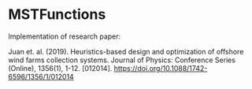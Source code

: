 # MSTFunctions
Implementation of research paper:

Juan et. al. (2019). Heuristics-based design and optimization of offshore wind farms collection systems. 
Journal of Physics: Conference Series (Online), 1356(1), 1-12. [012014]. 
https://doi.org/10.1088/1742-6596/1356/1/012014 
